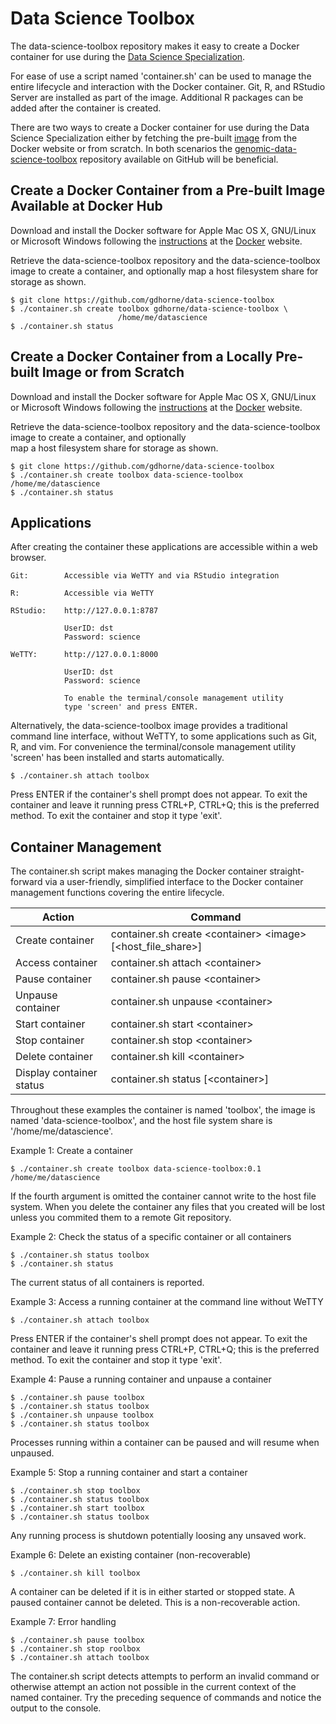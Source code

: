 # Data Science Toolbox

The data-science-toolbox repository makes it easy to create a Docker
container for use during the [Data Science Specialization](https://www.coursera.org/specializations/jhudatascience).

For ease of use a script named 'container.sh' can be used to manage the entire 
lifecycle and interaction with the Docker container. Git, R, and RStudio Server
are installed as part of the image. Additional R packages can be added after
the container is created.

There are two ways to create a Docker container for use during the Data Science
Specialization either by fetching the pre-built  [image](https://hub.docker.com/r/gdhorne/genomic-data-science-toolbox/) from the Docker website
or from scratch. In both scenarios the [genomic-data-science-toolbox](https://github.com/gdhorne/genomic-data-science-toolbox) repository
available on GitHub will be beneficial.

## Create a Docker Container from a Pre-built Image Available at Docker Hub 

Download and install the Docker software for Apple Mac OS X, GNU/Linux or 
Microsoft Windows following the  [instructions](http://docs.docker.com/linux/started/) at the [Docker](https://www.docker.com) website.

Retrieve the data-science-toolbox repository and the 
data-science-toolbox image to create a container, and optionally 
map a host filesystem share for storage as shown.

	$ git clone https://github.com/gdhorne/data-science-toolbox
	$ ./container.sh create toolbox gdhorne/data-science-toolbox \
							/home/me/datascience
	$ ./container.sh status

## Create a Docker Container from a Locally Pre-built Image or from Scratch

Download and install the Docker software for Apple Mac OS X, GNU/Linux or 
Microsoft Windows following the [instructions](http://docs.docker.com/linux/started/) at the [Docker](https://www.docker.com) website.

Retrieve the data-science-toolbox repository and the
data-science-toolbox image to create a container, and optionally   
map a host filesystem share for storage as shown.

	$ git clone https://github.com/gdhorne/data-science-toolbox
	$ ./container.sh create toolbox data-science-toolbox /home/me/datascience
	$ ./container.sh status

## Applications

After creating the container these applications are accessible within a web 
browser.

	Git:		Accessible via WeTTY and via RStudio integration

	R:			Accessible via WeTTY

	RStudio:	http://127.0.0.1:8787

				UserID: dst
				Password: science

	WeTTY:		http://127.0.0.1:8000

				UserID: dst
				Password: science

				To enable the terminal/console management utility 
				type 'screen' and press ENTER.


Alternatively, the data-science-toolbox image provides a traditional 
command line interface, without WeTTY, to some applications such as Git, 
R, and vim. For convenience the terminal/console management utility 
'screen' has been installed and starts automatically.

	$ ./container.sh attach toolbox

Press ENTER if the container's shell prompt does not appear. To exit the 
container and leave it running press CTRL+P, CTRL+Q; this is the preferred 
method. To exit the container and stop it type 'exit'.

## Container Management

The container.sh script makes managing the Docker container straight-forward 
via a user-friendly, simplified interface to the Docker container management 
functions covering the entire lifecycle. 

|Action|Command|
|------------------|----------------------------------------|
|Create container|container.sh create \<container\> \<image\> [\<host\_file\_share\>]|
|Access container|container.sh attach \<container\>|
|Pause container|container.sh pause \<container\>|
|Unpause container|container.sh unpause \<container\>|
|Start container|container.sh start \<container\>|
|Stop container|container.sh stop \<container\>|
|Delete container|container.sh kill \<container\>|
|Display container status|container.sh status [\<container\>]|

Throughout these examples the container is named 'toolbox', the image is
named 'data-science-toolbox', and the host file system share is
'/home/me/datascience'. 

Example 1: Create a container

	$ ./container.sh create toolbox data-science-toolbox:0.1 /home/me/datascience

If the fourth argument is omitted the container cannot write to the host 
file system. When you delete the container any files that you created will 
be lost unless you commited them to a remote Git repository.

Example 2: Check the status of a specific container or all containers

    $ ./container.sh status toolbox
    $ ./container.sh status

The current status of all containers is reported.

Example 3: Access a running container at the command line without WeTTY

    $ ./container.sh attach toolbox

Press ENTER if the container's shell prompt does not appear. To exit the 
container and leave it running press CTRL+P, CTRL+Q; this is the preferred 
method. To exit the container and stop it type 'exit'.

Example 4: Pause a running container and unpause a container

    $ ./container.sh pause toolbox
    $ ./container.sh status toolbox
    $ ./container.sh unpause toolbox
    $ ./container.sh status toolbox

Processes running within a container can be paused and will resume when unpaused.

Example 5: Stop a running container and start a container

    $ ./container.sh stop toolbox
    $ ./container.sh status toolbox
    $ ./container.sh start toolbox
    $ ./container.sh status toolbox

Any running process is shutdown potentially loosing any unsaved work.

Example 6: Delete an existing container (non-recoverable)

	$ ./container.sh kill toolbox

A container can be deleted if it is in either started or stopped state. A 
paused container cannot be deleted. This is a non-recoverable action.

Example 7: Error handling

    $ ./container.sh pause toolbox
    $ ./container.sh stop roolbox
    $ ./container.sh attach toolbox

The container.sh script detects attempts to perform an invalid command or 
otherwise attempt an action not possible in the current context of the 
named container. Try the preceding sequence of commands and notice the 
output to the console.

